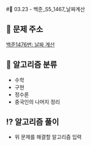 #🌹 03.23 - 백준_S5_1467_날짜계산

## 📝 문제 주소

[백준1476번: 날짜 계산](https://www.acmicpc.net/problem/1476)

## 📝 알고리즘 분류

- 수학
- 구현
- 정수론
- 중국인의 나머지 정리

## ⁉️ 알고리즘 풀이

- 위 문제를 해결할 알고리즘 입력